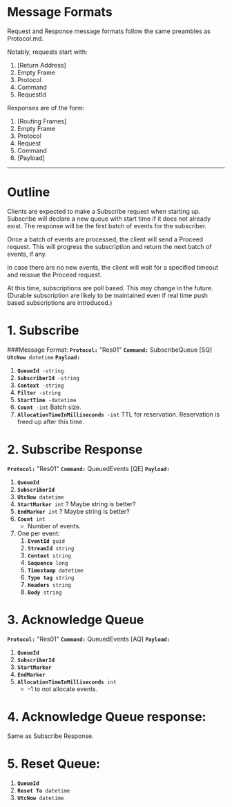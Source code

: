 # Message Formats
Request and Response message formats follow the same preambles as Protocol.md.

Notably, requests start with:

1. [Return Address]
2. Empty Frame
3. Protocol
4. Command
5. RequestId

Responses are of the form:

1. [Routing Frames]
2. Empty Frame
3. Protocol
4. Request
5. Command
6. [Payload]

-------------------------------

# Outline
Clients are expected to make a Subscribe request when starting up.
Subscribe will declare a new queue with start time if it does not
already exist. The response will be the first batch of events for
the subscriber.

Once a batch of events are processed, the client will send a
Proceed request. This will progress the subscription and return
the next batch of events, if any.

In case there are no new events, the client will wait for a specified
timeout and reissue the Proceed request.

At this time, subscriptions are poll based. This may change in the
future. (Durable subscription are likely to be maintained even if
real time push based subscriptions are introduced.)

# 1. Subscribe

###Message Format:
<code>**Protocol:**</code> "Res01"
<code>**Command:**</code>  SubscribeQueue [SQ]
<code>**UtcNow** datetime</code>
<code>**Payload:**</code>

1. <code>**QueueId** -string</code>
1. <code>**SubscriberId** -string</code>
1. <code>**Context** -string</code>
1. <code>**Filter** -string</code>
1. <code>**StartTime** -datetime</code>
1. <code>**Count** -int</code>
    Batch size.
1. <code>**AllocationTimeInMilliseconds** -int</code>
    TTL for reservation. Reservation is freed up after this time.

# 2. Subscribe Response
<code>**Protocol:**</code> "Res01"
<code>**Command:**</code>  QueuedEvents [QE]
<code>**Payload:**</code>

1. <code>**QueueId**</code>
1. <code>**SubscriberId**</code>
1. <code>**UtcNow** datetime</code>
1. <code>**StartMarker** int</code> ? Maybe string is better?
1. <code>**EndMarker** int</code> ? Maybe string is better?
1. <code>**Count** int </code>
	- Number of events.
1. One per event:
	1. <code>**EventId** guid</code>
	2. <code>**StreamId** string</code>
	3. <code>**Context** string</code>
	4. <code>**Sequence** long</code>
	5. <code>**Timestamp** datetime</code>
	6. <code>**Type tag** string</code>
	7. <code>**Headers** string</code>
	8. <code>**Body** string</code>

# 3. Acknowledge Queue
<code>**Protocol:**</code> "Res01"
<code>**Command:**</code>  QueuedEvents [AQ]
<code>**Payload:**</code>

1. <code>**QueueId**</code>
1. <code>**SubscriberId**</code>
1. <code>**StartMarker**</code>
1. <code>**EndMarker**</code>
1. <code>**AllocationTimeInMilliseconds** int</code>
	-  -1 to not allocate events.

# 4. Acknowledge Queue response:
Same as Subscribe Response.

# 5. Reset Queue:
1. <code>**QueueId**</code>
1. <code>**Reset To** datetime</code>
1. <code>**UtcNow** datetime</code>

